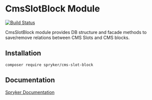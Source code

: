 # CmsSlotBlock Module
[![Build Status](https://travis-ci.org/spryker/cms-slot-block.svg)](https://travis-ci.org/spryker/cms-slot-block)

CmsSlotBlock module provides DB structure and facade methods to save/remove relations between CMS Slots and CMS blocks.

## Installation

```
composer require spryker/cms-slot-block
```

## Documentation

[Spryker Documentation](https://documentation.spryker.com/module_guide/overview.htm)
